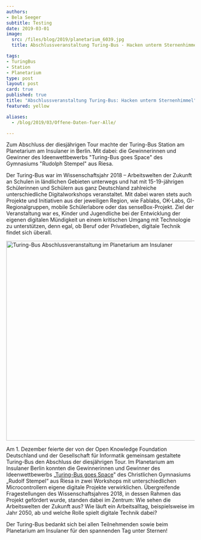 ```yaml
---
authors:
- Bela Seeger
subtitle: Testing
date: 2019-03-01
image:
  src: /files/blog/2019/planetarium_6039.jpg
  title: Abschlussveranstaltung Turing-Bus - Hacken unterm Sternenhimmel

tags:
- TuringBus
- Station
- Planetarium
type: post
layout: post
card: true
published: true
title: "Abschlussveranstaltung Turing-Bus: Hacken unterm Sternenhimmel"
featured: yellow

aliases:
  - /blog/2019/03/Offene-Daten-fuer-Alle/

---
```

Zum Abschluss der diesjährigen Tour machte der Turing-Bus Station am Planetarium am Insulaner in Berlin. Mit dabei: die Gewinnerinnen und Gewinner des Ideenwettbewerbs "Turing-Bus goes Space" des Gymnasiums "Rudolph Stempel" aus Riesa.

Der Turing-Bus war im Wissenschaftsjahr 2018 – Arbeitswelten der Zukunft an Schulen in ländlichen Gebieten unterwegs und hat mit 15-19-jährigen Schülerinnen und Schülern aus ganz Deutschland zahlreiche unterschiedliche Digitalworkshops veranstaltet. Mit dabei waren stets auch Projekte und Initiativen aus der jeweiligen Region, wie Fablabs, OK-Labs, GI-Regionalgruppen, mobile Schülerlabore oder das senseBox-Projekt. Ziel der Veranstaltung war es, Kinder und Jugendliche bei der Entwicklung der eigenen digitalen Mündigkeit un einem kritischen Umgang mit Technologie zu unterstützen, denn egal, ob Beruf oder Privatleben, digitale Technik findet sich überall.

<a data-flickr-embed="true" data-context="true"  href="https://www.flickr.com/photos/okfde/47369946531/in/album-72157679331805508/" title="Turing-Bus Abschlussveranstaltung im Planetarium am Insulaner"><img src="https://farm8.staticflickr.com/7824/47369946531_6cf43f0ae5_c.jpg" width="800" height="534" alt="Turing-Bus Abschlussveranstaltung im Planetarium am Insulaner"></a><script async src="//embedr.flickr.com/assets/client-code.js" charset="utf-8"></script>

Am 1. Dezember feierte der von der Open Knowledge Foundation Deutschland und der Gesellschaft für Informatik gemeinsam gestaltete Turing-Bus den Abschluss der diesjährigen Tour. Im Planetarium am Insulaner Berlin konnten die Gewinnerinnen und Gewinner des Ideenwettbewerbs „[Turing-Bus goes Space](https://turing-bus.de/ideenwettbewerb.html)" des Christlichen Gymnasiums „Rudolf Stempel“ aus Riesa in zwei Workshops mit unterschiedlichen Microcontrollern eigene digitale Projekte verwirklichen. Übergreifende Fragestellungen des Wissenschaftsjahres 2018, in dessen Rahmen das Projekt gefördert wurde, standen dabei im Zentrum: Wie sehen die Arbeitswelten der Zukunft aus? Wie läuft ein Arbeitsalltag, beispielsweise im Jahr 2050, ab und welche Rolle spielt digitale Technik dabei?


Der Turing-Bus bedankt sich bei allen Teilnehmenden sowie beim Planetarium am Insulaner für den spannenden Tag unter Sternen!

